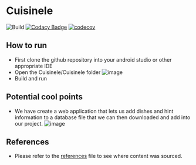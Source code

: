 # Cuisinele
![Build](https://github.com/Axiomatic314/Cuisinele/actions/workflows/gradle.yml/badge.svg)
[![Codacy Badge](https://app.codacy.com/project/badge/Grade/dadfca67fb954b07a750243a9c4a5c1a)](https://www.codacy.com/gh/Axiomatic314/Cuisinele/dashboard?utm_source=github.com&amp;utm_medium=referral&amp;utm_content=Axiomatic314/Cuisinele&amp;utm_campaign=Badge_Grade)
[![codecov](https://codecov.io/gh/Axiomatic314/Cuisinele/branch/master/graph/badge.svg?token=F5AI9XYK7D)](https://codecov.io/gh/Axiomatic314/Cuisinele)

## How to run
  - First clone the github repository into your android studio or other appropriate IDE
  - Open the Cuisinele/Cuisinele folder
   ![image](https://user-images.githubusercontent.com/109326678/186302190-1c47226e-f52a-4978-a5b5-03b1cc08b853.png)
  - Build and run

## Potential cool points
  - We have create a web application that lets us add dishes and hint information to a database file that we can then      downloaded and add into our project.
   ![image](https://user-images.githubusercontent.com/109326678/186302609-5c364924-b4c5-486b-a162-94c9473971dd.png)
   
## References
  - Please refer to the [references](reference.md) file to see where content was sourced.
